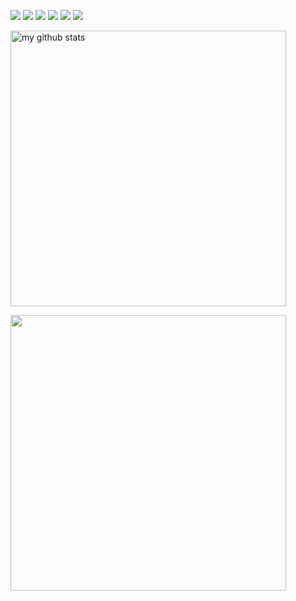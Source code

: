 [![][resume]](https://bang9.github.io)
[![][linkedin]](https://www.linkedin.com/in/%ED%98%84%EA%B5%AC-%EA%B0%95-0991aa207)
[![][mail]](mailto:gusrn1423@naver.com)
[![][blog]](https://velog.io/@bang9dev)
[![][read]](https://github.com/bang9/What-I-Read)
[![][hits]](https://github.com/bang9)

[<img src="https://github-readme-stats.vercel.app/api?username=Bang9&show_icons=true&icon_color=ffffff&count_private=true&bg_color=30,fbc2eb,a6c1ee&title_color=ffeeff&text_color=fff" alt="my github stats" width="441" />](https://bang9.github.io)

[<img src="https://github-contributor-stats.vercel.app/api?username=bang9&hide=B,B%2B" width="441" />](https://bang.github.io)

<!-- [![][stats]](https://bang9.github.io) -->

<!---------------------------
---------------------------->

[resume]: https://img.shields.io/badge/Resume-742ddd?style=flat&logoColor=white&logo=QuickLook
[linkedin]: https://img.shields.io/badge/LinkedIn-2867b2?style=flat&logoColor=white&logo=LinkedIn
[blog]: https://img.shields.io/badge/Blog-20c997?style=flat&logoColor=white&logo=GitBook
[mail]: https://img.shields.io/badge/Mail-ea4335?style=flat&logoColor=white&logo=Gmail
[read]: https://img.shields.io/badge/Read-f0a900?style=flat&logoColor=white&logo=BookStack

[hits]: https://hits.seeyoufarm.com/api/count/incr/badge.svg?url=https%3A%2F%2Fgithub.com%2FBang9&count_bg=black&title_bg=%23555555&title=Views
[stats]: https://github-readme-stats.vercel.app/api?username=Bang9&show_icons=true&icon_color=ffffff&count_private=true&bg_color=30,fbc2eb,a6c1ee&title_color=ffeeff&text_color=fff
